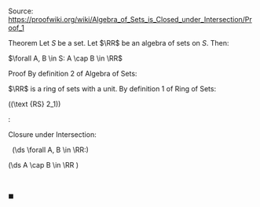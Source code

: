 # 

Source: https://proofwiki.org/wiki/Algebra_of_Sets_is_Closed_under_Intersection/Proof_1

Theorem
Let $S$ be a set.
Let $\RR$ be an algebra of sets on $S$.
Then:

$\forall A, B \in S: A \cap B \in \RR$


Proof
By definition $2$ of Algebra of Sets:

$\RR$ is a ring of sets with a unit.
By definition $1$ of Ring of Sets:




\((\text {RS} 2_1)\)  

$:$  



Closure under Intersection:   

  \(\ds \forall A, B \in \RR:\)

\(\ds A \cap B \in \RR \)   







  

$\blacksquare$





